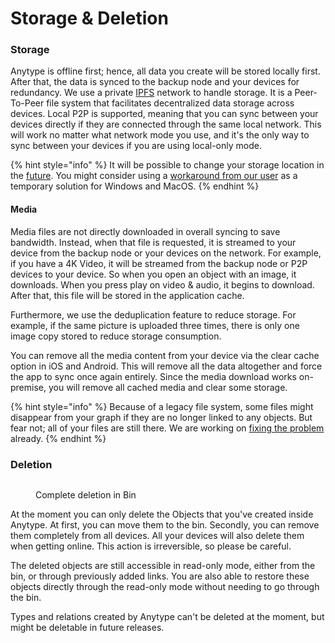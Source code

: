 # Storage & Deletion

### Storage <a href="#storage" id="storage"></a>

Anytype is offline first; hence, all data you create will be stored locally first. After that, the data is synced to the backup node and your devices for redundancy. We use a private [IPFS](https://docs.ipfs.tech/concepts/what-is-ipfs/) network to handle storage. It is a Peer-To-Peer file system that facilitates decentralized data storage across devices. Local P2P is supported, meaning that you can sync between your devices directly if they are connected through the same local network. This will work no matter what network mode you use, and it's the only way to sync between your devices if you are using local-only mode.

{% hint style="info" %}
It will be possible to change your storage location in the [future](https://github.com/orgs/anyproto/projects/1/views/1?pane=issue\&itemId=29227794). You might consider using a [workaround from our user](https://community.anytype.io/t/custom-storage-location/994) as a temporary solution for Windows and MacOS.
{% endhint %}

#### Media <a href="#media" id="media"></a>

Media files are not directly downloaded in overall syncing to save bandwidth. Instead, when that file is requested, it is streamed to your device from the backup node or your devices on the network. For example, if you have a 4K Video, it will be streamed from the backup node or P2P devices to your device. So when you open an object with an image, it downloads. When you press play on video & audio, it begins to download. After that, this file will be stored in the application cache.

Furthermore, we use the deduplication feature to reduce storage. For example, if the same picture is uploaded three times, there is only one image copy stored to reduce storage consumption.

You can remove all the media content from your device via the clear cache option in iOS and Android. This will remove all the data altogether and force the app to sync once again entirely. Since the media download works on-premise, you will remove all cached media and clear some storage.

{% hint style="info" %}
Because of a legacy file system, some files might disappear from your graph if they are no longer linked to any objects. But fear not; all of your files are still there. We are working on [fixing the problem](https://community.anytype.io/t/are-unlinked-images-automatically-deleted/10810/3?u=isle9) already.
{% endhint %}

### Deletion <a href="#deletion" id="deletion"></a>

<figure><img src="https://files.gitbook.com/v0/b/gitbook-x-prod.appspot.com/o/spaces%2FJbcKxgThRdSa4vZyLbvH%2Fuploads%2Fgit-blob-dcb526128401892f1a4773091dbf735febb4a875%2FScreenshot%202021-11-02%20at%2016.25.23.png?alt=media" alt=""><figcaption><p>Complete deletion in Bin</p></figcaption></figure>

At the moment you can only delete the Objects that you've created inside Anytype. At first, you can move them to the bin. Secondly, you can remove them completely from all devices. All your devices will also delete them when getting online. This action is irreversible, so please be careful.

The deleted objects are still accessible in read-only mode, either from the bin, or through previously added links. You are also able to restore these objects directly through the read-only mode without needing to go through the bin.

Types and relations created by Anytype can't be deleted at the moment, but might be deletable in future releases.
